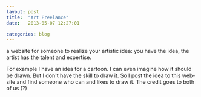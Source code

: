 ```yaml
---
layout: post
title:  "Art Freelance"
date:   2013-05-07 12:27:01

categories: blog 
---
```


a website for someone to realize your artistic idea: you have the idea, the artist has the talent and expertise. 

For example I have an idea for a cartoon. I can even imagine how it should be drawn. But I don't have the skill to draw it. So I post the idea to this web-site and find someone who can and likes to draw it. The credit goes to both of us (?)